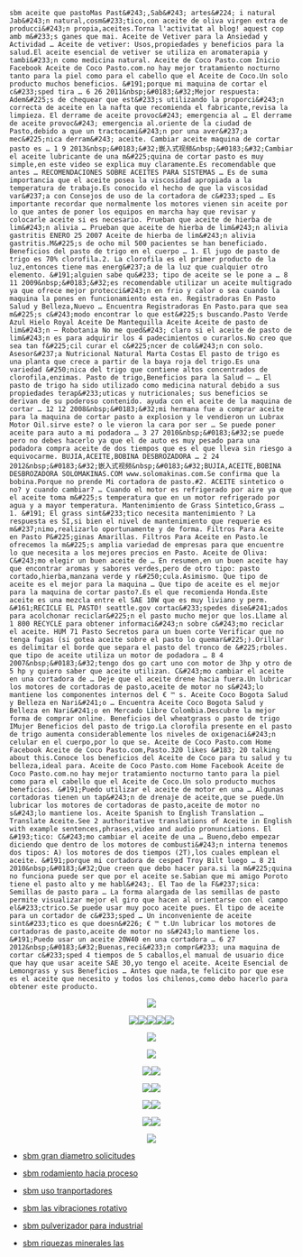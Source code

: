 
```
sbm aceite que pastoMas Past&#243;,Sab&#243; artes&#224; i natural Jab&#243;n natural,cosm&#233;tico,con aceite de oliva virgen extra de producci&#243;n propia,aceites.Torna l'activitat al blog! aquest cop amb m&#233;s ganes que mai. Aceite de Vetiver para la Ansiedad y Actividad … Aceite de vetiver: Usos,propiedades y beneficios para la salud.El aceite esencial de vetiver se utiliza en aromaterapia y tambi&#233;n como medicina natural. Aceite de Coco Pasto.com Inicio Facebook Aceite de Coco Pasto.com.no hay mejor tratamiento nocturno tanto para la piel como para el cabello que el Aceite de Coco.Un solo producto muchos beneficios. &#191;porque mi maquina de cortar el c&#233;sped tira … 6 26 2011&nbsp;&#0183;&#32;Mejor respuesta: Adem&#225;s de chequear que est&#233;s utilizando la proporci&#243;n correcta de aceite en la nafta que recomienda el fabricante,revisa la limpieza. El derrame de aceite provoc&#243; emergencia al … El derrame de aceite provoc&#243; emergencia al.oriente de la ciudad de Pasto,debido a que un tractocami&#243;n por una aver&#237;a mec&#225;nica derram&#243; aceite. Cambiar aceite maquina de cortar pasto es … 1 9 2013&nbsp;&#0183;&#32;嵌入式视频&nbsp;&#0183;&#32;Cambiar el aceite lubricante de una m&#225;quina de cortar pasto es muy simple,en este video se explica muy claramente.Es recomendable que antes … RECOMENDACIONES SOBRE ACEITES PARA SISTEMAS … Es de suma importancia que el aceite posea la viscosidad apropiada a la temperatura de trabajo.Es conocido el hecho de que la viscosidad var&#237;a con Consejos de uso de la cortadora de c&#233;sped … Es importante recordar que normalmente los motores vienen sin aceite por lo que antes de poner los equipos en marcha hay que revisar y colocarle aceite si es necesario. Prueban que aceite de hierba de lim&#243;n alivia … Prueban que aceite de hierba de lim&#243;n alivia gastritis ENERO 25 2007 Aceite de hierba de lim&#243;n alivia gastritis.M&#225;s de ocho mil 500 pacientes se han beneficiado. Beneficios del pasto de trigo en el cuerpo … 1. El jugo de pasto de trigo es 70% clorofila.2. La clorofila es el primer producto de la luz,entonces tiene mas energ&#237;a de la luz que cualquier otro elemento. &#191;alguien sabe qu&#233; tipo de aceite se le pone a … 8 11 2009&nbsp;&#0183;&#32;es recomendable utilizar un aceite multigrado ya que ofrece mejor protecci&#243;n en frio y calor o sea cuando la maquina la pones en funcionamiento esta en. Registradoras En Pasto Salud y Belleza,Nuevo … Encuentra Registradoras En Pasto.para que sea m&#225;s c&#243;modo encontrar lo que est&#225;s buscando.Pasto Verde Azul Hielo Royal Aceite De Mantequilla Aceite Aceite de pasto de lim&#243;n — Robotania No me qued&#243; claro si el aceite de pasto de lim&#243;n es para adquirir los 4 padecimientos o curarlos.No creo que sea tan f&#225;cil curar el c&#225;ncer de col&#243;n con solo. Asesor&#237;a Nutricional Natural Marta Costas El pasto de trigo es una planta que crece a partir de la baya roja del trigo.Es una variedad &#250;nica del trigo que contiene altos concentrados de clorofila,enzimas. Pasto de trigo,Beneficios para la Salud — … El pasto de trigo ha sido utilizado como medicina natural debido a sus propiedades terap&#233;uticas y nutricionales; sus beneficios se derivan de su poderoso contenido. ayuda con el aceite de la maquina de cortar … 12 12 2008&nbsp;&#0183;&#32;mi hermana fue a comprar aceite para la maquina de cortar pasto a explosion y le vendieron un Lubrax Motor Oil.sirve este? o le vieron la cara por ser … Se puede poner aceite para auto a mi podadora … 3 27 2010&nbsp;&#0183;&#32;se puede pero no debes hacerlo ya que el de auto es muy pesado para una podadora compra aceite de dos tiempos que es el que lleva sin riesgo a equivocarme. BUJIA,ACEITE,BOBINA DESBROZADORA … 2 24 2012&nbsp;&#0183;&#32;嵌入式视频&nbsp;&#0183;&#32;BUJIA,ACEITE,BOBINA DESBROZADORA SOLOMAKINAS.COM www.solomakinas.com.Se confirma que la bobina.Porque no prende Mi cortadora de pasto.#2. ACEITE sintetico o no? y cuando cambiar? … Cuando el motor es refrigerado por aire ya que el aceite toma m&#225;s temperatura que en un motor refrigerado por agua y a mayor temperatura. Mantenimiento de Grass Sintetico,Grass … 1. &#191; El grass sint&#233;tico necesita mantenimiento ? La respuesta es SI,si bien el nivel de mantenimiento que requerie es m&#237;nimo,realizarlo oportunamente y de forma. Filtros Para Aceite en Pasto P&#225;ginas Amarillas. Filtros Para Aceite en Pasto.le ofrecemos la m&#225;s amplia variedad de empresas para que encuentre lo que necesita a los mejores precios en Pasto. Aceite de Oliva: C&#243;mo elegir un buen aceite de … En resumen,en un buen aceite hay que encontrar aromas y sabores verdes,pero de otro tipo: pasto cortado,hierba,manzana verde y r&#250;cula.Asimismo. Que tipo de aceite es el mejor para la maquina … Que tipo de aceite es el mejor para la maquina de cortar pasto?.Es el que recomienda Honda.Este aceite es una mezcla entre el SAE 10W que es muy liviano y perm. &#161;RECICLE EL PASTO! seattle.gov cortac&#233;spedes dise&#241;ados para acolchonar reciclar&#225;n el pasto mucho mejor que los.Llame al 1 800 RECYCLE para obtener informaci&#243;n sobre c&#243;mo reciclar el aceite. HUM 71 Pasto Secretos para un buen corte Verificar que no tenga fugas (si gotea aceite sobre el pasto lo quemar&#225;).Orillar es delimitar el borde que separa el pasto del tronco de &#225;rboles. que tipo de aceite utiliza un motor de podadora … 8 4 2007&nbsp;&#0183;&#32;tengo dos go cart uno con motor de 3hp y otro de 5 hp y quiero saber que aceite utilizan. C&#243;mo cambiar el aceite en una cortadora de … Deje que el aceite drene hacia fuera.Un lubricar los motores de cortadoras de pasto,aceite de motor no s&#243;lo mantiene los componentes internos del € ™ s. Aceite Coco Bogota Salud y Belleza en Nari&#241;o … Encuentra Aceite Coco Bogota Salud y Belleza en Nari&#241;o en Mercado Libre Colombia.Descubre la mejor forma de comprar online. Beneficios del wheatgrass o pasto de trigo IMujer Beneficios del pasto de trigo.La clorofila presente en el pasto de trigo aumenta considerablemente los niveles de oxigenaci&#243;n celular en el cuerpo,por lo que se. Aceite de Coco Pasto.com Home Facebook Aceite de Coco Pasto.com,Pasto.320 likes &#183; 20 talking about this.Conoce los beneficios del Aceite de Coco para tu salud y tu belleza,ideal para. Aceite de Coco Pasto.com Home Facebook Aceite de Coco Pasto.com.no hay mejor tratamiento nocturno tanto para la piel como para el cabello que el Aceite de Coco.Un solo producto muchos beneficios. &#191;Puedo utilizar el aceite de motor en una … Algunas cortadoras tienen un tap&#243;n de drenaje de aceite,que se puede.Un lubricar los motores de cortadoras de pasto,aceite de motor no s&#243;lo mantiene los. Aceite Spanish to English Translation … Translate Aceite.See 2 authoritative translations of Aceite in English with example sentences,phrases,video and audio pronunciations. El &#193;tico: C&#243;mo cambiar el aceite de una … Bueno,debo empezar diciendo que dentro de los motores de combusti&#243;n interna tenemos dos tipos: A) los motores de dos tiempos (2T),los cuales emplean el aceite. &#191;porque mi cortadora de cesped Troy Bilt luego … 8 21 2010&nbsp;&#0183;&#32;Que creen que debo hacer para.si la m&#225;quina no funciona puede ser que por el aceite se.Sabian que mi amigo Poroto tiene el pasto alto y me habl&#243;. El Tao de la F&#237;sica: Semillas de pasto para … La forma alargada de las semillas de pasto permite visualizar mejor el giro que hacen al orientarse con el campo el&#233;ctrico.Se puede usar muy poco aceite pues. El tipo de aceite para un cortador de c&#233;sped … Un inconveniente de aceite sint&#233;tico es que doesn&#226; € ™ t.Un lubricar los motores de cortadoras de pasto,aceite de motor no s&#243;lo mantiene los. &#191;Puedo usar un aceite 20W40 en una cortadora … 6 27 2012&nbsp;&#0183;&#32;Buenas,reci&#233;n compr&#233; una maquina de cortar c&#233;sped 4 tiempos de 5 caballos,el manual de usuario dice que hay que usar aceite SAE 30,yo tengo el aceite. Aceite Esencial de Lemongrass y sus Beneficios … Antes que nada,te felicito por que ese es el aceite que necesito y todos los chilenos,como debo hacerlo para obtener este producto. 
```

<div align="center">

<a href="https://es-crusher.shibang-china.com/github&k=sbm+aceite+que+pasto"><img src="https://static.shibang-china.com/es/crusher/logo.jpg"></a>

<a href="https://es-crusher.shibang-china.com/github&k=sbm+aceite+que+pasto"><img src="https://static.shibang-china.com/es/crusher/index.jpg"></a><a href="https://es-crusher.shibang-china.com/material.htmlgithub&k=sbm+aceite+que+pasto"><img src="https://static.shibang-china.com/es/crusher/material.jpg"></a><a href="https://es-crusher.shibang-china.com/application.htmlgithub&k=sbm+aceite+que+pasto"><img src="https://static.shibang-china.com/es/crusher/application.jpg"></a><a href="https://es-crusher.shibang-china.com/aboutus.htmlgithub&k=sbm+aceite+que+pasto"><img src="https://static.shibang-china.com/es/crusher/aboutus.jpg"></a><a href="https://es-crusher.shibang-china.com/contact.htmlgithub&k=sbm+aceite+que+pasto"><img src="https://static.shibang-china.com/es/crusher/contact.jpg"></a>

<a href="https://es-crusher.shibang-china.com/github&k=sbm+aceite+que+pasto"><img src="https://static.shibang-china.com/es/crusher/banner.jpg"></a>

<a href="https://swt.shibang-china.com/github&k=sbm+aceite+que+pasto"><img src="https://static.shibang-china.com/es/crusher/text.jpg"></a>

<a href="https://swt.shibang-china.com/github&k=sbm+aceite+que+pasto"><img src="https://static.shibang-china.com/es/crusher/chat.jpg"></a><a href="https://es-crusher.shibang-china.com/contact.htmlgithub&k=sbm+aceite+que+pasto"><img src="https://static.shibang-china.com/es/crusher/message.jpg"></a>

<a href="https://es-crusher.shibang-china.com/products/pe.htmlgithub&k=sbm+aceite+que+pasto"><img src="https://static.shibang-china.com/es/crusher/pe.jpg"></a><a href="https://es-crusher.shibang-china.com/products/pf.htmlgithub&k=sbm+aceite+que+pasto"><img src="https://static.shibang-china.com/es/crusher/pf.jpg"></a>

<a href="https://es-crusher.shibang-china.com/products/hpt.htmlgithub&k=sbm+aceite+que+pasto"><img src="https://static.shibang-china.com/es/crusher/hpt.jpg"></a><a href="https://es-crusher.shibang-china.com/products/vsi.htmlgithub&k=sbm+aceite+que+pasto"><img src="https://static.shibang-china.com/es/crusher/vsi.jpg"></a>

<a href="https://es-crusher.shibang-china.com/products/klv.htmlgithub&k=sbm+aceite+que+pasto"><img src="https://static.shibang-china.com/es/crusher/klv.jpg"></a><a href="https://es-crusher.shibang-china.com/products/portable.htmlgithub&k=sbm+aceite+que+pasto"><img src="https://static.shibang-china.com/es/crusher/portable.jpg"></a>

<a href="https://swt.shibang-china.com/github&k=sbm+aceite+que+pasto"><img src="https://static.shibang-china.com/es/crusher/case.jpg"></a>

</div>


* [sbm gran diametro solicitudes](sbm%20gran%20diametro%20solicitudes.md)

* [sbm rodamiento hacia proceso](sbm%20rodamiento%20hacia%20proceso.md)

* [sbm uso tranportadores](sbm%20uso%20tranportadores.md)

* [sbm las vibraciones rotativo](sbm%20las%20vibraciones%20rotativo.md)

* [sbm pulverizador para industrial](sbm%20pulverizador%20para%20industrial.md)

* [sbm riquezas minerales las](sbm%20riquezas%20minerales%20las.md)